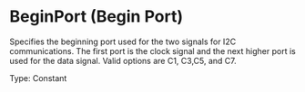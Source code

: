 # BeginPort (Begin Port)

Specifies the beginning port used for the two signals for I2C communications. The first port is the clock signal and the next higher port is used for the data signal. Valid options are C1, C3,C5, and C7.

Type: Constant

